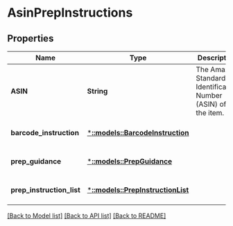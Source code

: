 # AsinPrepInstructions

## Properties
Name | Type | Description | Notes
------------ | ------------- | ------------- | -------------
**ASIN** | **String** | The Amazon Standard Identification Number (ASIN) of the item. | [optional] [default to null]
**barcode_instruction** | [***::models::BarcodeInstruction**](BarcodeInstruction.md) |  | [optional] [default to null]
**prep_guidance** | [***::models::PrepGuidance**](PrepGuidance.md) |  | [optional] [default to null]
**prep_instruction_list** | [***::models::PrepInstructionList**](PrepInstructionList.md) |  | [optional] [default to null]

[[Back to Model list]](../README.md#documentation-for-models) [[Back to API list]](../README.md#documentation-for-api-endpoints) [[Back to README]](../README.md)


